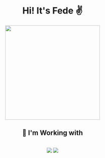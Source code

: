 <h1 align="center">Hi! It's Fede ✌️</h1>
<div align="center">
 <img width="300px" src="https://media1.tenor.com/m/fohZ_MHo2UMAAAAC/cat-cats.gif">
</div>
<h2 align="center">🔧 I'm Working with</h2>
<br/>
<div align="center">
    <img src="https://skillicons.dev/icons?i=html,css,javascript,typescript,cs"/>
    <img src="https://skillicons.dev/icons?i=powershell,wordpress,nodejs,angular"/><br>
</div>
<br>
